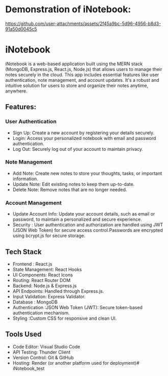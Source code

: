 # Demonstration of iNotebook:

https://github.com/user-attachments/assets/2f45a9bc-5d96-4956-b8d3-91a50d0045c5



# iNotebook
iNotebook is a web-based application built using the MERN stack (MongoDB, Express.js, React.js, Node.js) that allows users to manage their notes securely in the cloud. This app includes essential features like user authentication, note management, and account updates. It's a robust and intuitive solution for users to store and organize their notes anytime, anywhere.

## Features:

### User Authentication
* Sign Up: Create a new account by registering your details securely.
* Login: Access your personalized notebook with email and password authentication.
* Log Out: Securely log out of your account to maintain privacy.

### Note Management
* Add Note: Create new notes to store your thoughts, tasks, or important information.
* Update Note: Edit existing notes to keep them up-to-date.
* Delete Note: Remove notes that are no longer needed.

### Account Management
* Update Account Info: Update your account details, such as email or password, to maintain a personalized and secure experience.
* Security : User authentication and authorization are handled using JWT (JSON Web Token) for secure access control.Passwords are encrypted using bcrypt.js for secure storage.

## Tech Stack
* Frontend : React.js
* State Management: React Hooks
* UI Components: React Icons
* Routing: React Router DOM
* Backend: Node.js & Express.js
* API Endpoints: Handled through Express.js.
* Input Validation: Express Validator.
* Database : MongoDB
* Authentication :JSON Web Token (JWT): Secure token-based authentication mechanism.
* Styling :Custom CSS for responsive and clean UI.

## Tools Used
* Code Editor: Visual Studio Code
* API Testing: Thunder Client
* Version Control: Git & GitHub
* Hosting: Render (or another platform used for deployment)# iNotebook_test
